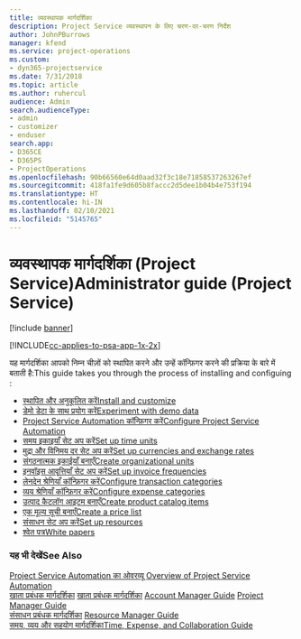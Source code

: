 ```yaml
---
title: व्यवस्थापक मार्गदर्शिका
description: Project Service व्यवस्थापन के लिए चरण-दर-चरण निर्देश
author: JohnPBurrows
manager: kfend
ms.service: project-operations
ms.custom:
- dyn365-projectservice
ms.date: 7/31/2018
ms.topic: article
ms.author: ruhercul
audience: Admin
search.audienceType:
- admin
- customizer
- enduser
search.app:
- D365CE
- D365PS
- ProjectOperations
ms.openlocfilehash: 90b66560e64d0aad32f3c18e71858537263267ef
ms.sourcegitcommit: 418fa1fe9d605b8faccc2d5dee1b04b4e753f194
ms.translationtype: HT
ms.contentlocale: hi-IN
ms.lasthandoff: 02/10/2021
ms.locfileid: "5145765"
---
```

# <a name="administrator-guide-project-service"></a><span data-ttu-id="ac7a1-103">व्यवस्थापक मार्गदर्शिका (Project Service)</span><span class="sxs-lookup"><span data-stu-id="ac7a1-103">Administrator guide (Project Service)</span></span>

[!include [banner](../includes/psa-now-project-operations.md)]

[!INCLUDE[cc-applies-to-psa-app-1x-2x](../includes/cc-applies-to-psa-app-1x-2x.md)]

<span data-ttu-id="ac7a1-104">यह मार्गदर्शिका आपको निम्न चीज़ों को स्थापित करने और उन्हें कॉन्फ़िगर करने की प्रक्रिया के बारे में बताती है:</span><span class="sxs-lookup"><span data-stu-id="ac7a1-104">This guide takes you through the process of installing and configuing :</span></span>  
  
- [<span data-ttu-id="ac7a1-105">स्थापित और अनुकूलित करें</span><span class="sxs-lookup"><span data-stu-id="ac7a1-105">Install and customize</span></span>](install-customize.md)
- [<span data-ttu-id="ac7a1-106">डेमो डेटा के साथ प्रयोग करें</span><span class="sxs-lookup"><span data-stu-id="ac7a1-106">Experiment with demo data</span></span>](use-demo-data.md)
- [<span data-ttu-id="ac7a1-107">Project Service Automation कॉन्फ़िगर करें</span><span class="sxs-lookup"><span data-stu-id="ac7a1-107">Configure Project Service Automation</span></span>](configure.md)
- [<span data-ttu-id="ac7a1-108">समय इकाइयाँ सेट अप करें</span><span class="sxs-lookup"><span data-stu-id="ac7a1-108">Set up time units</span></span>](set-up-time-units.md)
- [<span data-ttu-id="ac7a1-109">मुद्रा और विनिमय दर सेट अप करें</span><span class="sxs-lookup"><span data-stu-id="ac7a1-109">Set up currencies and exchange rates</span></span>](set-up-currencies-exchange-rates.md)
- [<span data-ttu-id="ac7a1-110">संगठनात्मक इकाईयाँ बनाएँ</span><span class="sxs-lookup"><span data-stu-id="ac7a1-110">Create organizational units</span></span>](create-organizational-units.md)
- [<span data-ttu-id="ac7a1-111">इनवॉइस आवृत्तियाँ सेट अप करें</span><span class="sxs-lookup"><span data-stu-id="ac7a1-111">Set up invoice frequencies</span></span>](set-up-invoice-frequencies.md)
- [<span data-ttu-id="ac7a1-112">लेनदेन श्रेणियाँ कॉन्फ़िगर करें</span><span class="sxs-lookup"><span data-stu-id="ac7a1-112">Configure transaction categories</span></span>](configure-transaction-categories.md)
- [<span data-ttu-id="ac7a1-113">व्यय श्रेणियाँ कॉन्फ़िगर करें</span><span class="sxs-lookup"><span data-stu-id="ac7a1-113">Configure expense categories</span></span>](configure-expense-categories.md)
- [<span data-ttu-id="ac7a1-114">उत्पाद कैटलॉग आइटम बनाएँ</span><span class="sxs-lookup"><span data-stu-id="ac7a1-114">Create product catalog items</span></span>](create-product-catalog-items.md)
- [<span data-ttu-id="ac7a1-115">एक मूल्य सूची बनाएँ</span><span class="sxs-lookup"><span data-stu-id="ac7a1-115">Create a price list</span></span>](create-price-list.md)
- [<span data-ttu-id="ac7a1-116">संसाधन सेट अप करें</span><span class="sxs-lookup"><span data-stu-id="ac7a1-116">Set up resources</span></span>](set-up-resources.md)
- [<span data-ttu-id="ac7a1-117">श्वेत पत्र</span><span class="sxs-lookup"><span data-stu-id="ac7a1-117">White papers</span></span>](white-papers.md)
  
### <a name="see-also"></a><span data-ttu-id="ac7a1-118">यह भी देखें</span><span class="sxs-lookup"><span data-stu-id="ac7a1-118">See Also</span></span>  
 <span data-ttu-id="ac7a1-119">[Project Service Automation का ओवरव्यू](../psa/overview.md)  </span><span class="sxs-lookup"><span data-stu-id="ac7a1-119">[Overview of Project Service Automation](../psa/overview.md)  </span></span>  
 <span data-ttu-id="ac7a1-120">[खाता प्रबंधक मार्गदर्शिका](../psa/account-manager-guide.md) [खाता प्रबंधक मार्गदर्शिका](../psa/project-manager-guide.md) </span><span class="sxs-lookup"><span data-stu-id="ac7a1-120">[Account Manager Guide](../psa/account-manager-guide.md) [Project Manager Guide](../psa/project-manager-guide.md) </span></span>  
 <span data-ttu-id="ac7a1-121">[संसाधन प्रबंधक मार्गदर्शिका](../psa/resource-manager-guide.md) </span><span class="sxs-lookup"><span data-stu-id="ac7a1-121">[Resource Manager Guide](../psa/resource-manager-guide.md) </span></span>  
 [<span data-ttu-id="ac7a1-122">समय, व्यय और सहयोग मार्गदर्शिका</span><span class="sxs-lookup"><span data-stu-id="ac7a1-122">Time, Expense, and Collaboration Guide</span></span>](../psa/time-expense-collaboration-guide.md)
